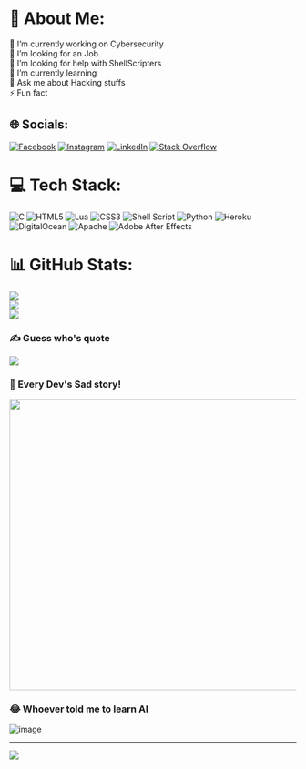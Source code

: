 # 💫 About Me:
🔭 I’m currently working on Cybersecurity <br>👯 I’m looking for an Job<br>🤝 I’m looking for help with ShellScripters <br>🌱 I’m currently learning<br>💬 Ask me about Hacking stuffs<br>⚡ Fun fact


## 🌐 Socials:
[![Facebook](https://img.shields.io/badge/Facebook-%231877F2.svg?logo=Facebook&logoColor=white)](https://facebook.com/monst8r) [![Instagram](https://img.shields.io/badge/Instagram-%23E4405F.svg?logo=Instagram&logoColor=white)](https://instagram.com/mrmajhi69) [![LinkedIn](https://img.shields.io/badge/LinkedIn-%230077B5.svg?logo=linkedin&logoColor=white)](https://linkedin.com/in/nilangshu-majhi-732856202) [![Stack Overflow](https://img.shields.io/badge/-Stackoverflow-FE7A16?logo=stack-overflow&logoColor=white)](https://stackoverflow.com/users/nilangshu-majhi) 

# 💻 Tech Stack:
![C](https://img.shields.io/badge/c-%2300599C.svg?style=flat&logo=c&logoColor=white) ![HTML5](https://img.shields.io/badge/html5-%23E34F26.svg?style=flat&logo=html5&logoColor=white) ![Lua](https://img.shields.io/badge/lua-%232C2D72.svg?style=flat&logo=lua&logoColor=white) ![CSS3](https://img.shields.io/badge/css3-%231572B6.svg?style=flat&logo=css3&logoColor=white) ![Shell Script](https://img.shields.io/badge/shell_script-%23121011.svg?style=flat&logo=gnu-bash&logoColor=white) ![Python](https://img.shields.io/badge/python-3670A0?style=flat&logo=python&logoColor=ffdd54) ![Heroku](https://img.shields.io/badge/heroku-%23430098.svg?style=flat&logo=heroku&logoColor=white) ![DigitalOcean](https://img.shields.io/badge/DigitalOcean-%230167ff.svg?style=flat&logo=digitalOcean&logoColor=white) ![Apache](https://img.shields.io/badge/apache-%23D42029.svg?style=flat&logo=apache&logoColor=white) ![Adobe After Effects](https://img.shields.io/badge/Adobe%20After%20Effects-9999FF.svg?style=flat&logo=Adobe%20After%20Effects&logoColor=white)
# 📊 GitHub Stats:
![](https://github-readme-stats.vercel.app/api?username=monster8d&theme=radical&hide_border=false&include_all_commits=true&count_private=true)<br/>
![](https://github-readme-streak-stats.herokuapp.com/?user=monster8d&theme=radical&hide_border=false)<br/>
![](https://github-readme-stats.vercel.app/api/top-langs/?username=monster8d&theme=radical&hide_border=false&include_all_commits=true&count_private=true&layout=compact)

### ✍️ Guess who's quote
![](https://quotes-github-readme.vercel.app/api?type=horizontal&theme=radical)

### 🥺 Every Dev's Sad story!
<img src="https://random-memer.herokuapp.com/" width="512px"/>

### 😂 Whoever told me to learn AI
![image](https://user-images.githubusercontent.com/67144582/180591440-7d9d4553-eff3-49ef-bd79-2ecdcde8d893.png)

---
[![](https://visitcount.itsvg.in/api?id=monster8d&icon=0&color=0)](https://visitcount.itsvg.in)
